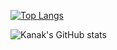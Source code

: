 [![Top Langs](https://github-readme-stats.vercel.app/api/top-langs/?username=kanak227&layout=compact&theme=tokyonight&hide=jupyter%20notebook&size_weight=0.5&count_weight=0.5)](https://github.com/Mayank8528?tab=repositories)

![Kanak's GitHub stats](https://github-readme-stats.vercel.app/api?username=Mayank8528&count_private=true&show_icons=true&theme=tokyonight)
